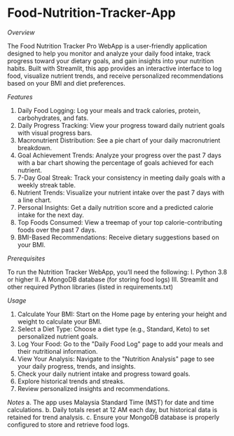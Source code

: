# Food-Nutrition-Tracker-App
*Overview*

The Food Nutrition Tracker Pro WebApp is a user-friendly application designed to help you monitor and analyze your daily food intake, track progress toward your dietary goals, and gain insights into your nutrition habits. Built with Streamlit, this app provides an interactive interface to log food, visualize nutrient trends, and receive personalized recommendations based on your BMI and diet preferences.

*Features*
1. Daily Food Logging: Log your meals and track calories, protein, carbohydrates, and fats.
2. Daily Progress Tracking: View your progress toward daily nutrient goals with visual progress bars.
3. Macronutrient Distribution: See a pie chart of your daily macronutrient breakdown.
4. Goal Achievement Trends: Analyze your progress over the past 7 days with a bar chart showing the percentage of goals achieved for each nutrient.
5. 7-Day Goal Streak: Track your consistency in meeting daily goals with a weekly streak table.
6. Nutrient Trends: Visualize your nutrient intake over the past 7 days with a line chart.
7. Personal Insights: Get a daily nutrition score and a predicted calorie intake for the next day.
8. Top Foods Consumed: View a treemap of your top calorie-contributing foods over the past 7 days.
9. BMI-Based Recommendations: Receive dietary suggestions based on your BMI.

*Prerequisites*

To run the Nutrition Tracker WebApp, you’ll need the following:
I. Python 3.8 or higher
II. A MongoDB database (for storing food logs)
III. Streamlit and other required Python libraries (listed in requirements.txt)

*Usage*
1. Calculate Your BMI: Start on the Home page by entering your height and weight to calculate your BMI.
2. Select a Diet Type: Choose a diet type (e.g., Standard, Keto) to set personalized nutrient goals.
3. Log Your Food: Go to the "Daily Food Log" page to add your meals and their nutritional information.
4. View Your Analysis: Navigate to the "Nutrition Analysis" page to see your daily progress, trends, and insights.
5. Check your daily nutrient intake and progress toward goals.
6. Explore historical trends and streaks.
7. Review personalized insights and recommendations.

*Notes*
a. The app uses Malaysia Standard Time (MST) for date and time calculations.
b. Daily totals reset at 12 AM each day, but historical data is retained for trend analysis.
c. Ensure your MongoDB database is properly configured to store and retrieve food logs.
